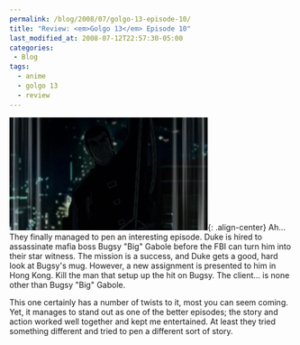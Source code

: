 ```yaml
---
permalink: /blog/2008/07/golgo-13-episode-10/
title: "Review: <em>Golgo 13</em> Episode 10"
last_modified_at: 2008-07-12T22:57:30-05:00
categories:
 - Blog
tags:
  - anime
  - golgo 13
  - review
---
```


![Episode 10](/assets/images/reviews/golgo_13-10.jpg){: .align-center}
Ah... They finally managed to pen an interesting episode. Duke is hired to assassinate mafia boss Bugsy &quot;Big&quot;
Gabole before the FBI can turn him into their star witness. The mission is a success, and Duke gets a good, hard look at
Bugsy's mug. However, a new assignment is presented to him in Hong Kong. Kill the man that setup up the hit on Bugsy.
The client... is none other than Bugsy &quot;Big&quot; Gabole.

This one certainly has a number of twists to it, most you can seem coming. Yet, it manages to stand out as one of the
better episodes; the story and action worked well together and kept me entertained. At least they tried something
different and tried to pen a different sort of story.
